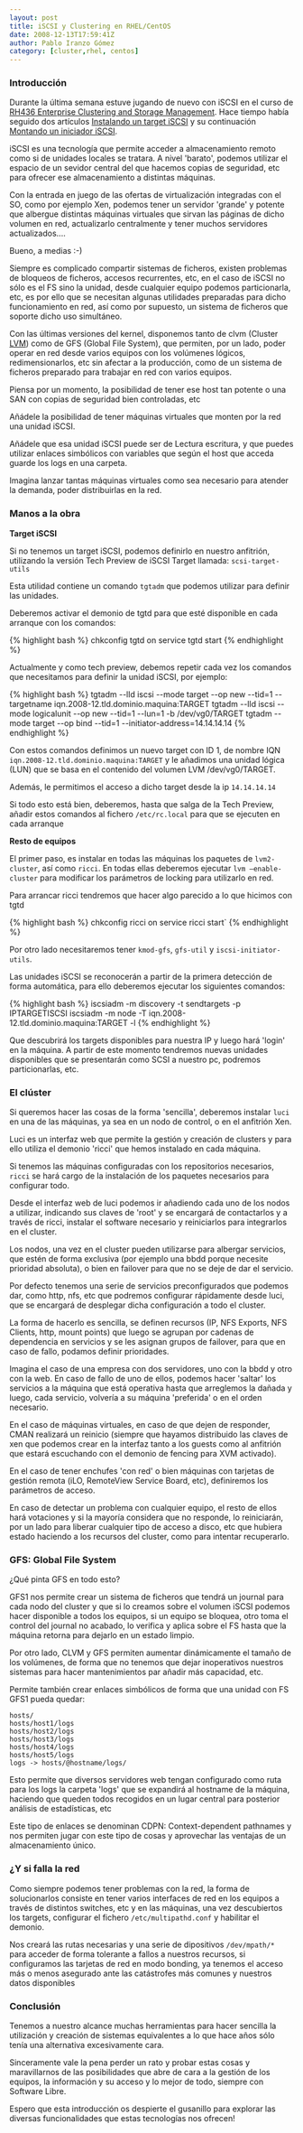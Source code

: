 ```yaml
---
layout: post
title: iSCSI y Clustering en RHEL/CentOS
date: 2008-12-13T17:59:41Z
author: Pablo Iranzo Gómez
category: [cluster,rhel, centos]
---
```


### Introducción 

Durante la última semana estuve jugando de nuevo con iSCSI en el curso
de [RH436 Enterprise Clustering and Storage Management](http://www.redhat.es/training/course/RH436). Hace tiempo
había seguido dos artículos [Instalando un target iSCSI](http://federicosayd.wordpress.com/2007/09/11/instalando-un-target-iscsi/)
y su continuación [Montando un iniciador iSCSI](http://federicosayd.wordpress.com/2007/09/13/montando-un-iniciador-iscsi-en-linux/).

iSCSI es una tecnología que permite acceder a almacenamiento remoto como si de unidades locales se tratara. A nivel 'barato', podemos utilizar el espacio de un sevidor central del que hacemos copias de seguridad, etc para ofrecer ese almacenamiento a distintas máquinas.

Con la entrada en juego de las ofertas de virtualización integradas con el SO, como por ejemplo Xen, podemos tener un servidor 'grande' y potente que albergue distintas máquinas virtuales que sirvan las páginas de dicho volumen en red, actualizarlo centralmente y tener muchos servidores actualizados....

Bueno, a medias :-)

Siempre es complicado compartir sistemas de ficheros, existen problemas de bloqueos de ficheros, accesos recurrentes, etc, en el caso de iSCSI no sólo es el FS sino la unidad, desde cualquier equipo podemos particionarla, etc, es por ello que se necesitan algunas utilidades preparadas para dicho funcionamiento en red, así como por supuesto, un sistema de ficheros que soporte dicho uso simultáneo.

Con las últimas versiones del kernel, disponemos tanto de clvm (Cluster [LVM](https://alufis35.uv.es/Gestor-de-Volumenes-Logicos-LVM.html)) como
de GFS (Global File System), que permiten, por un lado, poder operar en red desde varios equipos con los volúmenes lógicos, redimensionarlos, etc sin afectar a la producción, como de un sistema de ficheros preparado para trabajar en red con varios equipos.

Piensa por un momento, la posibilidad de tener ese host tan potente o una SAN con copias de seguridad bien controladas, etc

Añádele la posibilidad de tener máquinas virtuales que monten por la red una unidad iSCSI.

Añádele que esa unidad iSCSI puede ser de Lectura escritura, y que puedes utilizar enlaces simbólicos con variables que según el host que acceda guarde los logs en una carpeta. 

Imagina lanzar tantas máquinas virtuales como sea necesario para atender la demanda, poder distribuirlas en la red.

### Manos a la obra 

**Target iSCSI**

Si no tenemos un target iSCSI, podemos definirlo en nuestro anfitrión, utilizando la versión Tech Preview de iSCSI Target llamada: `scsi-target-utils`

Esta utilidad contiene un comando `tgtadm` que podemos utilizar para definir las unidades.

Deberemos activar el demonio de tgtd para que esté disponible en cada arranque con los comandos:

{% highlight bash %}
chkconfig tgtd on
service tgtd start
{% endhighlight %}

Actualmente y como tech preview, debemos repetir cada vez los comandos que necesitamos para definir la unidad iSCSI, por ejemplo:

{% highlight bash %}
tgtadm --lld iscsi --mode target --op new --tid=1 --targetname iqn.2008-12.tld.dominio.maquina:TARGET tgtadm --lld iscsi --mode logicalunit --op new --tid=1 --lun=1 -b /dev/vg0/TARGET tgtadm --mode target --op bind --tid=1 --initiator-address=14.14.14.14
{% endhighlight %}

Con estos comandos definimos un nuevo target con ID 1, de nombre IQN `iqn.2008-12.tld.dominio.maquina:TARGET` y le añadimos una unidad lógica (LUN) que se basa en el contenido del volumen LVM /dev/vg0/TARGET.

Además, le permitimos el acceso a dicho target desde la ip `14.14.14.14`

Si todo esto está bien, deberemos, hasta que salga de la Tech Preview, añadir estos comandos al fichero `/etc/rc.local` para que se ejecuten en cada arranque

**Resto de equipos**

El primer paso, es instalar en todas las máquinas los paquetes de `lvm2-cluster`, así como `ricci`. En todas ellas deberemos ejecutar `lvm —enable-cluster` para modificar los parámetros de locking para utilizarlo en red.

Para arrancar ricci tendremos que hacer algo parecido a lo que hicimos con tgtd

{% highlight bash %}
chkconfig ricci on
service ricci start`
{% endhighlight %}

Por otro lado necesitaremos tener `kmod-gfs`, `gfs-util` y `iscsi-initiator-utils`.

Las unidades iSCSI se reconocerán a partir de la primera detección de forma automática, para ello deberemos ejecutar los siguientes comandos:

{% highlight bash %}
iscsiadm -m discovery -t sendtargets -p IPTARGETISCSI iscsiadm -m node -T iqn.2008-12.tld.dominio.maquina:TARGET -l
{% endhighlight %}

Que descubrirá los targets disponibles para nuestra IP y luego hará 'login' en la máquina. A partir de este momento tendremos nuevas unidades disponibles que se presentarán como SCSI a nuestro pc, podremos
particionarlas, etc.

### El clúster 

Si queremos hacer las cosas de la forma 'sencilla', deberemos instalar `luci` en una de las máquinas, ya sea en un nodo de control, o en el anfitrión Xen.

Luci es un interfaz web que permite la gestión y creación de clusters y para ello utiliza el demonio 'ricci' que hemos instalado en cada máquina. 

Si tenemos las máquinas configuradas con los repositorios necesarios, `ricci` se hará cargo de la instalación de los paquetes necesarios para configurar todo.

Desde el interfaz web de luci podemos ir añadiendo cada uno de los nodos a utilizar, indicando sus claves de 'root' y se encargará de contactarlos y a través de ricci, instalar el software necesario y reiniciarlos para integrarlos en el cluster.

Los nodos, una vez en el cluster pueden utilizarse para albergar servicios, que estén de forma exclusiva (por ejemplo una bbdd porque  necesite prioridad absoluta), o bien en failover para que no se deje de dar el servicio.

Por defecto tenemos una serie de servicios preconfigurados que podemos dar, como http, nfs, etc que podremos configurar rápidamente desde luci, que se encargará de desplegar dicha configuración a todo el cluster.

La forma de hacerlo es sencilla, se definen recursos (IP, NFS Exports, NFS Clients, http, mount points) que luego se agrupan por cadenas de dependencia en servicios y se les asignan grupos de failover, para que  en caso de fallo, podamos definir prioridades.

Imagina el caso de una empresa con dos servidores, uno con la bbdd y otro con la web. En caso de fallo de uno de ellos, podemos hacer 'saltar' los servicios a la máquina que está operativa hasta que arreglemos la dañada y luego, cada servicio, volvería a su máquina 'preferida' o en el orden necesario.

En el caso de máquinas virtuales, en caso de que dejen de responder, CMAN realizará un reinicio (siempre que hayamos distribuido las claves de xen que podemos crear en la interfaz tanto a los guests como al anfitrión que estará escuchando con el demonio de fencing para XVM activado).

En el caso de tener enchufes 'con red' o bien máquinas con tarjetas de gestión remota (iLO, RemoteView Service Board, etc), definiremos los parámetros de acceso.

En caso de detectar un problema con cualquier equipo, el resto de ellos
hará votaciones y si la mayoría considera que no responde, lo
reiniciarán, por un lado para liberar cualquier tipo de acceso a disco,
etc que hubiera estado haciendo a los recursos del cluster, como para
intentar recuperarlo.

### GFS: Global File System 

¿Qué pinta GFS en todo esto?

GFS1 nos permite crear un sistema de ficheros que tendrá un journal para
cada nodo del cluster y que si lo creamos sobre el volumen iSCSI podemos
hacer disponible a todos los equipos, si un equipo se bloquea, otro toma
el control del journal no acabado, lo verifica y aplica sobre el FS
hasta que la máquina retorna para dejarlo en un estado limpio.

Por otro lado, CLVM y GFS permiten aumentar dinámicamente el tamaño de
los volúmenes, de forma que no tenemos que dejar inoperativos nuestros
sistemas para hacer mantenimientos par añadir más capacidad, etc.

Permite también crear enlaces simbólicos de forma que una unidad con FS
GFS1 pueda quedar:

~~~
hosts/
hosts/host1/logs
hosts/host2/logs
hosts/host3/logs
hosts/host4/logs
hosts/host5/logs
logs -> hosts/@hostname/logs/
~~~

Esto permite que diversos servidores web tengan configurado como ruta
para los logs la carpeta 'logs' que se expandirá al hostname de la
máquina, haciendo que queden todos recogidos en un lugar central para
posterior análisis de estadísticas, etc

Este tipo de enlaces se denominan CDPN: Context-dependent pathnames y
nos permiten jugar con este tipo de cosas y aprovechar las ventajas de
un almacenamiento único.

### ¿Y si falla la red 

Como siempre podemos tener problemas con la red, la forma de
solucionarlos consiste en tener varios interfaces de red en los equipos
a través de distintos switches, etc y en las máquinas, una vez
descubiertos los targets, configurar el fichero `/etc/multipathd.conf` y
habilitar el demonio.

Nos creará las rutas necesarias y una serie de dipositivos `/dev/mpath/*` para acceder de forma tolerante a fallos a nuestros recursos, si configuramos las tarjetas de red en modo bonding, ya tenemos el acceso más o menos asegurado ante las catástrofes más comunes y nuestros datos disponibles

### Conclusión 

Tenemos a nuestro alcance muchas herramientas para hacer sencilla la
utilización y creación de sistemas equivalentes a lo que hace años sólo
tenía una alternativa excesivamente cara.

Sinceramente vale la pena perder un rato y probar estas cosas y
maravillarnos de las posibilidades que abre de cara a la gestión de los
equipos, la información y su acceso y lo mejor de todo, siempre con
Software Libre.

Espero que esta introducción os despierte el gusanillo para explorar las
diversas funcionalidades que estas tecnologías nos ofrecen!
